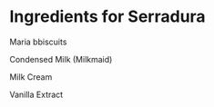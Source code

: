 # Ingredients for Serradura

Maria bbiscuits

Condensed Milk (Milkmaid)

Milk Cream

Vanilla Extract
